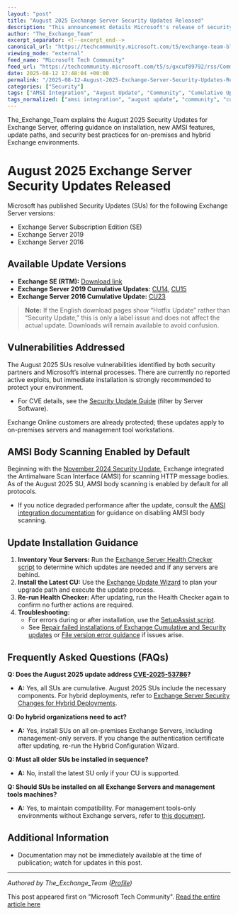 ```yaml
---
layout: "post"
title: "August 2025 Exchange Server Security Updates Released"
description: "This announcement details Microsoft's release of security updates for Exchange Server Subscription Edition, 2019, and 2016, addressing recent vulnerabilities. It covers available update versions, the cumulative nature of Exchange SUs, default AMSI message body scanning, installation guidance, troubleshooting, and hybrid scenarios. Administrators are strongly urged to apply the updates promptly to maintain security and compatibility, with references to accompanying scripts and documentation for health checks, update processes, and issue resolution."
author: "The_Exchange_Team"
excerpt_separator: <!--excerpt_end-->
canonical_url: "https://techcommunity.microsoft.com/t5/exchange-team-blog/released-august-2025-exchange-server-security-updates/ba-p/4441596"
viewing_mode: "external"
feed_name: "Microsoft Tech Community"
feed_url: "https://techcommunity.microsoft.com/t5/s/gxcuf89792/rss/Community"
date: 2025-08-12 17:48:04 +00:00
permalink: "/2025-08-12-August-2025-Exchange-Server-Security-Updates-Released.html"
categories: ["Security"]
tags: ["AMSI Integration", "August Update", "Community", "Cumulative Update (cu)", "CVE 53786", "Exchange Management Tools", "Exchange Server", "Exchange Server Subscription Edition", "Health Checker Script", "Hybrid Deployment", "Microsoft Security", "On Premises Exchange", "Security", "Security Update", "SetupAssist Script", "Vulnerability"]
tags_normalized: ["amsi integration", "august update", "community", "cumulative update cu", "cve 53786", "exchange management tools", "exchange server", "exchange server subscription edition", "health checker script", "hybrid deployment", "microsoft security", "on premises exchange", "security", "security update", "setupassist script", "vulnerability"]
---
```


The_Exchange_Team explains the August 2025 Security Updates for Exchange Server, offering guidance on installation, new AMSI features, update paths, and security best practices for on-premises and hybrid Exchange environments.<!--excerpt_end-->

# August 2025 Exchange Server Security Updates Released

Microsoft has published Security Updates (SUs) for the following Exchange Server versions:

- Exchange Server Subscription Edition (SE)
- Exchange Server 2019
- Exchange Server 2016

## Available Update Versions

- **Exchange SE (RTM):** [Download link](https://www.microsoft.com/en-us/download/details.aspx?id=108335)
- **Exchange Server 2019 Cumulative Updates:** [CU14](https://www.microsoft.com/en-us/download/details.aspx?id=108336), [CU15](https://www.microsoft.com/en-us/download/details.aspx?id=108334)
- **Exchange Server 2016 Cumulative Update:** [CU23](https://www.microsoft.com/en-us/download/details.aspx?id=108333)

> **Note:** If the English download pages show “Hotfix Update” rather than “Security Update,” this is only a label issue and does not affect the actual update. Downloads will remain available to avoid confusion.

## Vulnerabilities Addressed

The August 2025 SUs resolve vulnerabilities identified by both security partners and Microsoft’s internal processes. There are currently no reported active exploits, but immediate installation is strongly recommended to protect your environment.

- For CVE details, see the [Security Update Guide](https://msrc.microsoft.com/update-guide/) (filter by Server Software).

Exchange Online customers are already protected; these updates apply to on-premises servers and management tool workstations.

## AMSI Body Scanning Enabled by Default

Beginning with the [November 2024 Security Update](https://support.microsoft.com/help/5044062), Exchange integrated the Antimalware Scan Interface (AMSI) for scanning HTTP message bodies. As of the August 2025 SU, AMSI body scanning is enabled by default for all protocols.

- If you notice degraded performance after the update, consult the [AMSI integration documentation](https://aka.ms/ExchangeAMSI#disable-exchange-server-amsi-body-scanning) for guidance on disabling AMSI body scanning.

## Update Installation Guidance

1. **Inventory Your Servers:** Run the [Exchange Server Health Checker script](https://aka.ms/ExchangeHealthChecker) to determine which updates are needed and if any servers are behind.
2. **Install the Latest CU:** Use the [Exchange Update Wizard](https://aka.ms/ExchangeUpdateWizard) to plan your upgrade path and execute the update process.
3. **Re-run Health Checker:** After updating, run the Health Checker again to confirm no further actions are required.
4. **Troubleshooting:**
   - For errors during or after installation, use the [SetupAssist script](https://aka.ms/ExSetupAssist).
   - See [Repair failed installations of Exchange Cumulative and Security updates](https://aka.ms/ExchangeFAQ) or [File version error guidance](https://support.microsoft.com/en-us/topic/file-version-error-when-you-try-to-install-exchange-server-november-2024-su-a650da30-f8fb-469d-a449-47396cab0a15) if issues arise.

## Frequently Asked Questions (FAQs)

**Q: Does the August 2025 update address [CVE-2025-53786](https://portal.msrc.microsoft.com/security-guidance/advisory/CVE-2025-53786)?**

- **A:** Yes, all SUs are cumulative. August 2025 SUs include the necessary components. For hybrid deployments, refer to [Exchange Server Security Changes for Hybrid Deployments](https://techcommunity.microsoft.com/blog/exchange/exchange-server-security-changes-for-hybrid-deployments/4396833).

**Q: Do hybrid organizations need to act?**

- **A:** Yes, install SUs on all on-premises Exchange Servers, including management-only servers. If you change the authentication certificate after updating, re-run the Hybrid Configuration Wizard.

**Q: Must all older SUs be installed in sequence?**

- **A:** No, install the latest SU only if your CU is supported.

**Q: Should SUs be installed on all Exchange Servers and management tools machines?**

- **A:** Yes, to maintain compatibility. For management tools-only environments without Exchange servers, refer to [this document](https://learn.microsoft.com/en-us/exchange/manage-hybrid-exchange-recipients-with-management-tools#update-the-exchange-server-management-tools-only-role-with-no-running-exchange-server-to-a-newer-cumulative-or-security-update).

## Additional Information

- Documentation may not be immediately available at the time of publication; watch for updates in this post.

---

*Authored by The_Exchange_Team ([Profile](https://techcommunity.microsoft.com/users/the_exchange_team/324116))*

This post appeared first on "Microsoft Tech Community". [Read the entire article here](https://techcommunity.microsoft.com/t5/exchange-team-blog/released-august-2025-exchange-server-security-updates/ba-p/4441596)
